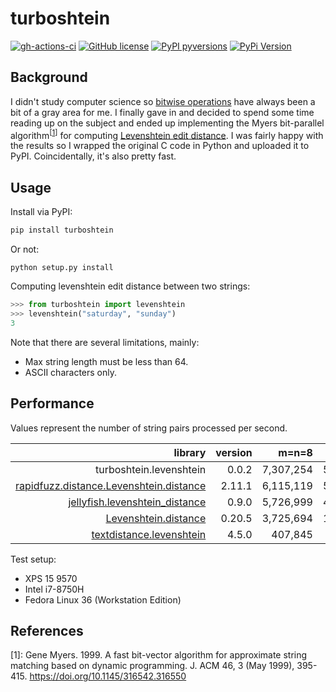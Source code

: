 # turboshtein

[![gh-actions-ci](https://img.shields.io/github/workflow/status/nathanrooy/turboshtein/ci?style=flat-square)](https://github.com/nathanrooy/turboshtein/actions?query=workflow%3Aci)
[![GitHub license](https://img.shields.io/github/license/nathanrooy/turboshtein?style=flat-square)](https://github.com/nathanrooy/turboshtein/blob/master/LICENSE)
[![PyPI pyversions](https://img.shields.io/pypi/pyversions/turboshtein.svg?style=flat-square)](https://pypi.org/pypi/turboshtein/)
[![PyPi Version](https://img.shields.io/pypi/v/turboshtein.svg?style=flat-square)](https://pypi.org/project/turboshtein)

## Background
I didn't study computer science so [bitwise operations](ttps://en.wikipedia.org/wiki/Bitwise_operation) have always been a bit of a gray area for me. I finally gave in and decided to spend some time reading up on the subject and ended up implementing the Myers bit-parallel algorithm<sup>[[1](https://github.com/nathanrooy/turboshtein/blob/main/README.md#references)]</sup> for computing [Levenshtein edit distance](https://en.wikipedia.org/wiki/Levenshtein_distance). I was fairly happy with the results so I wrapped the original C code in Python and uploaded it to PyPI. Coincidentally, it's also pretty fast.

## Usage
Install via PyPI:

```sh
pip install turboshtein
```

Or not:
```
python setup.py install
```

Computing levenshtein edit distance between two strings:
```py
>>> from turboshtein import levenshtein
>>> levenshtein("saturday", "sunday")
3
```

Note that there are several limitations, mainly:
- Max string length must be less than 64.
- ASCII characters only.

## Performance
Values represent the number of string pairs processed per second.

|                                 library | version |     m=n=8 |    m=n=16 |    m=n=24 |    m=n=32 |    m=n=40 |    m=n=48 |    m=n=56 |
|----------------------------------------:|--------:|----------:|----------:|----------:|----------:|----------:|----------:|----------:|
|                 turboshtein.levenshtein |   0.0.2 | 7,307,254 | 5,841,998 | 4,898,786 | 4,381,383 | 3,787,679 | 3,460,706 | 3,098,978 |
| [rapidfuzz.distance.Levenshtein.distance](https://github.com/maxbachmann/RapidFuzz) |  2.11.1 | 6,115,119 | 5,000,410 | 4,430,285 | 3,895,723 | 3,313,308 | 3,132,127 | 2,732,176 |
|          [jellyfish.levenshtein_distance](https://github.com/jamesturk/jellyfish) |   0.9.0 | 5,726,999 | 4,930,084 | 4,329,111 | 3,814,256 | 3,119,216 | 3,090,797 | 2,727,032 |
|                    [Levenshtein.distance](https://github.com/maxbachmann/Levenshtein) |  0.20.5 | 3,725,694 | 1,389,628 |   710,292 |   389,632 |   249,694 |   180,106 |   131,543 |
|                [textdistance.levenshtein](https://github.com/life4/textdistance) |   4.5.0 |   407,845 |   393,642 |   371,919 |   375,995 |   374,140 |   374,889 |   359,589 |

Test setup:
- XPS 15 9570
- Intel i7-8750H
- Fedora Linux 36 (Workstation Edition)

## References
[1]: Gene Myers. 1999. A fast bit-vector algorithm for approximate string matching based on dynamic programming. J. ACM 46, 3 (May 1999), 395-415. https://doi.org/10.1145/316542.316550
